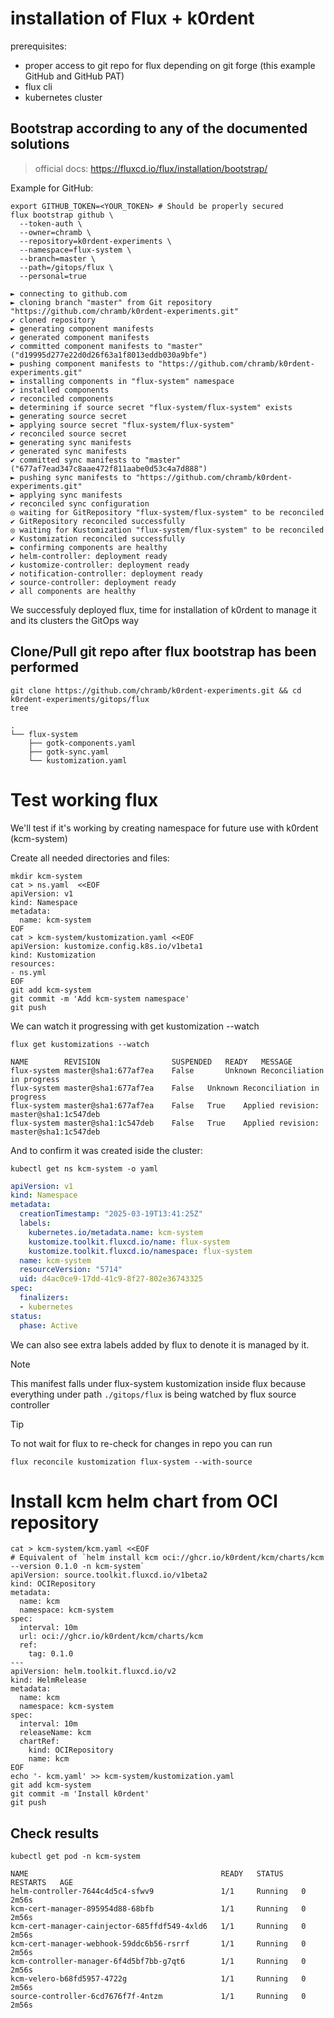 # installation of Flux + k0rdent

prerequisites:

- proper access to git repo for flux depending on git forge (this example GitHub and GitHub PAT)
- flux cli
- kubernetes cluster

## Bootstrap according to any of the documented solutions 

> official docs: https://fluxcd.io/flux/installation/bootstrap/

Example for GitHub:

```shell
export GITHUB_TOKEN=<YOUR_TOKEN> # Should be properly secured
flux bootstrap github \
  --token-auth \
  --owner=chramb \
  --repository=k0rdent-experiments \
  --namespace=flux-system \
  --branch=master \
  --path=/gitops/flux \
  --personal=true

```
```console
► connecting to github.com
► cloning branch "master" from Git repository "https://github.com/chramb/k0rdent-experiments.git"
✔ cloned repository
► generating component manifests
✔ generated component manifests
✔ committed component manifests to "master" ("d19995d277e22d0d26f63a1f8013eddb030a9bfe")
► pushing component manifests to "https://github.com/chramb/k0rdent-experiments.git"
► installing components in "flux-system" namespace
✔ installed components
✔ reconciled components
► determining if source secret "flux-system/flux-system" exists
► generating source secret
► applying source secret "flux-system/flux-system"
✔ reconciled source secret
► generating sync manifests
✔ generated sync manifests
✔ committed sync manifests to "master" ("677af7ead347c8aae472f811aabe0d53c4a7d888")
► pushing sync manifests to "https://github.com/chramb/k0rdent-experiments.git"
► applying sync manifests
✔ reconciled sync configuration
◎ waiting for GitRepository "flux-system/flux-system" to be reconciled
✔ GitRepository reconciled successfully
◎ waiting for Kustomization "flux-system/flux-system" to be reconciled
✔ Kustomization reconciled successfully
► confirming components are healthy
✔ helm-controller: deployment ready
✔ kustomize-controller: deployment ready
✔ notification-controller: deployment ready
✔ source-controller: deployment ready
✔ all components are healthy
```

We successfuly deployed flux, time for installation of k0rdent to manage it and its clusters the GitOps way

## Clone/Pull git repo after flux bootstrap has been performed

```shell
git clone https://github.com/chramb/k0rdent-experiments.git && cd k0rdent-experiments/gitops/flux
tree
```
```console
.
└── flux-system
    ├── gotk-components.yaml
    ├── gotk-sync.yaml
    └── kustomization.yaml
```

# Test working flux

We'll test if it's working by creating namespace for future use with k0rdent (kcm-system)

Create all needed directories and files:

```shell
mkdir kcm-system
cat > ns.yaml  <<EOF
apiVersion: v1
kind: Namespace
metadata:
  name: kcm-system
EOF
cat > kcm-system/kustomization.yaml <<EOF
apiVersion: kustomize.config.k8s.io/v1beta1
kind: Kustomization
resources:
- ns.yml
EOF
git add kcm-system
git commit -m 'Add kcm-system namespace'
git push
```

We can watch it progressing with get kustomization --watch

```shell
flux get kustomizations --watch
```
```console
NAME       	REVISION            	SUSPENDED	READY  	MESSAGE                    
flux-system	master@sha1:677af7ea	False    	Unknown	Reconciliation in progress	
flux-system	master@sha1:677af7ea	False	Unknown	Reconciliation in progress	
flux-system	master@sha1:677af7ea	False	True	Applied revision: master@sha1:1c547deb	
flux-system	master@sha1:1c547deb	False	True	Applied revision: master@sha1:1c547deb
```

And to confirm it was created iside the cluster:

```shell
kubectl get ns kcm-system -o yaml
```
```yaml
apiVersion: v1
kind: Namespace
metadata:
  creationTimestamp: "2025-03-19T13:41:25Z"
  labels:
    kubernetes.io/metadata.name: kcm-system
    kustomize.toolkit.fluxcd.io/name: flux-system
    kustomize.toolkit.fluxcd.io/namespace: flux-system
  name: kcm-system
  resourceVersion: "5714"
  uid: d4ac0ce9-17dd-41c9-8f27-802e36743325
spec:
  finalizers:
  - kubernetes
status:
  phase: Active
```

We can also see extra labels added by flux to denote it is managed by it.

> [!NOTE]
> This manifest falls under flux-system kustomization inside flux because everything under path `./gitops/flux` is being watched by flux source controller

> [!TIP]
> To not wait for flux to re-check for changes in repo you can run
> ```
> flux reconcile kustomization flux-system --with-source
> ```

# Install kcm helm chart from OCI repository

```
cat > kcm-system/kcm.yaml <<EOF
# Equivalent of `helm install kcm oci://ghcr.io/k0rdent/kcm/charts/kcm --version 0.1.0 -n kcm-system`
apiVersion: source.toolkit.fluxcd.io/v1beta2
kind: OCIRepository
metadata:
  name: kcm
  namespace: kcm-system
spec:
  interval: 10m
  url: oci://ghcr.io/k0rdent/kcm/charts/kcm
  ref:
    tag: 0.1.0
---
apiVersion: helm.toolkit.fluxcd.io/v2
kind: HelmRelease
metadata:
  name: kcm
  namespace: kcm-system
spec:
  interval: 10m
  releaseName: kcm
  chartRef:
    kind: OCIRepository
    name: kcm
EOF
echo '- kcm.yaml' >> kcm-system/kustomization.yaml
git add kcm-system
git commit -m 'Install k0rdent'
git push
```

## Check results
```shell
kubectl get pod -n kcm-system
```
```console
NAME                                           READY   STATUS    RESTARTS   AGE
helm-controller-7644c4d5c4-sfwv9               1/1     Running   0          2m56s
kcm-cert-manager-895954d88-68bfb               1/1     Running   0          2m56s
kcm-cert-manager-cainjector-685ffdf549-4xld6   1/1     Running   0          2m56s
kcm-cert-manager-webhook-59ddc6b56-rsrrf       1/1     Running   0          2m56s
kcm-controller-manager-6f4d5bf7bb-g7qt6        1/1     Running   0          2m56s
kcm-velero-b68fd5957-4722g                     1/1     Running   0          2m56s
source-controller-6cd7676f7f-4ntzm             1/1     Running   0          2m56s
```
